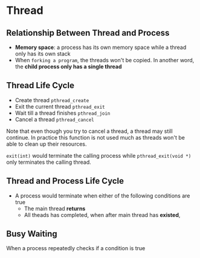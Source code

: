 # Thread

## Relationship Between Thread and Process

- **Memory space**: a process has its own memory space while a thread only has
  its own stack
- When `forking a program`, the threads won't be copied. In another word,
  the **child process only has a single thread**

## Thread Life Cycle

- Create thread `pthread_create`
- Exit the current thread `pthread_exit`
- Wait till a thread finishes `pthread_join`
- Cancel a thread `pthread_cancel`

Note that even though you try to cancel a thread, a thread may still continue.
In practice this function is not used much as threads won't be able to clean
up their resources.

`exit(int)` would terminate the calling process while `pthread_exit(void *)`
only terminates the calling thread.

## Thread and Process Life Cycle

- A process would terminate when either of the following conditions are true
  - The main thread **returns**
  - All theads has completed, when after main thread has **existed**,

## Busy Waiting

When a process repeatedly checks if a condition is true
